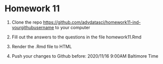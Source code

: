 # Homework 11

1. Clone the repo https://github.com/advdatasci/homework11-ind-yourgithubusername to your computer

4. Fill out the answers to the questions in the file homework11.Rmd
5. Render the .Rmd file to HTML
6. Push your changes to Github before: 2020/11/16 9:00AM Baltimore Time

